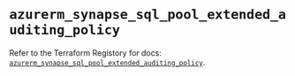 # `azurerm_synapse_sql_pool_extended_auditing_policy`

Refer to the Terraform Registory for docs: [`azurerm_synapse_sql_pool_extended_auditing_policy`](https://registry.terraform.io/providers/hashicorp/azurerm/3.71.0/docs/resources/synapse_sql_pool_extended_auditing_policy).
